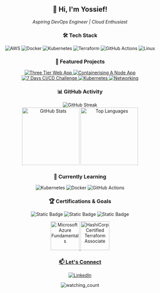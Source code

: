 
<div align="center">
  <h2>👋 Hi, I'm Yossief!</h2>
  
  <p><em>Aspiring DevOps Engineer | Cloud Enthusiast </em></p>
  
  <h3>🛠️ Tech Stack</h3>
  <p>
    <img src="https://img.shields.io/badge/AWS-232F3E?style=flat-square&logo=amazon-aws&logoColor=white" alt="AWS"/>
    <img src="https://img.shields.io/badge/Docker-2496ED?style=flat-square&logo=docker&logoColor=white" alt="Docker"/>
    <img src="https://img.shields.io/badge/Kubernetes-326CE5?style=flat-square&logo=kubernetes&logoColor=white" alt="Kubernetes"/>
    <img src="https://img.shields.io/badge/Terraform-623CE4?style=flat-square&logo=terraform&logoColor=white" alt="Terraform"/>
    <img src="https://img.shields.io/badge/GitHub_Actions-2088FF?style=flat-square&logo=github-actions&logoColor=white" alt="GitHub Actions"/>
    <img src="https://img.shields.io/badge/Linux-FCC624?style=flat-square&logo=linux&logoColor=black" alt="Linux"/>
  </p>
  
  <h3>🚀 Featured Projects</h3>
  
  <a href="https://github.com/maaclin/DevOps/tree/main/AWS/Three%20Tier%20Web%20App">
    <img src="https://img.shields.io/badge/Three%20Tier%20Web%20App-2B5BBD?style=for-the-badge&logo=aws&logoColor=white" alt="Three Tier Web App"/>
    </a>
    
  <a href="https://github.com/maaclin/DevOps/tree/main/DOCKER/Node-app">
    <img src="https://img.shields.io/badge/Containerized%20Node%20App-2B5BBD?style=for-the-badge&logo=docker&logoColor=white"alt="Containerising A Node App"/>
  </a>
  
  <a href="https://github.com/maaclin/DevOps/tree/main/CICD/%207%20Day%20CICD%20Challenge">
    <img src="https://img.shields.io/badge/7%20Days%20CI/CD%20Challenge-FF6B35?style=for-the-badge&logo=githubactions&logoColor=white" alt="7 Days CI/CD Challenge"/>
  </a>
  
  <a href="https://github.com/maaclin/DevOps/tree/main/AWS/Kubernetes">
    <img src="https://img.shields.io/badge/Kubernetes-7B2CBF?style=for-the-badge&logo=kubernetes&logoColor=white" alt="Kubernetes"/>
  </a>
  
  <a href="https://github.com/maaclin/DevOps/tree/main/AWS/VPC">
    <img src="https://img.shields.io/badge/Networking-06D6A0?style=for-the-badge&logo=amazonec2&logoColor=white" alt="Networking"/>
  </a>
</div>

<div align="center">
  <h3>📊 GitHub Activity</h3>
  <img src="https://github-readme-streak-stats.herokuapp.com/?user=maaclin&theme=dark&hide_border=true" alt="GitHub Streak"/>
</div>
<div align="center">
  <img height="180em" src="https://github-readme-stats.vercel.app/api?username=maaclin&include_all_commits=true&count_private=true&show_icons=true&line_height=20&title_color=2B5BBD&icon_color=1124BB&text_color=A1A1A1&bg_color=0,000000,130F40" alt="GitHub Stats"/>
  <img height="180em" src="https://github-readme-stats.vercel.app/api/top-langs?username=maaclin&show_icons=true&locale=en&layout=compact&theme=chartreuse-dark" alt="Top Languages" />
</div>

<div align="center">
  <h3>🌱 Currently Learning</h3>
  <p>
    <img src="https://img.shields.io/badge/Container_Orchestration-Kubernetes-326CE5?style=flat-square&logo=kubernetes&logoColor=white" alt="Kubernetes"/>
    <img src="https://img.shields.io/badge/Containerization-Docker-2496ED?style=flat-square&logo=docker&logoColor=white" alt="Docker"/>
    <img src="https://img.shields.io/badge/CI/CD-GitHub_Actions-2088FF?style=flat-square&logo=github-actions&logoColor=white" alt="GitHub Actions"/>
  </p>
</div>

<div align="center">
  <h3>🏆 Certifications & Goals</h3>
  <p>
    <img alt="Static Badge" src="https://img.shields.io/badge/AWS_Solutions_Architect-orange">
    <img alt="Static Badge" src="https://img.shields.io/badge/Terraform_Associate-green">
    <img alt="Static Badge" src="https://img.shields.io/badge/Azure_Fundamentals_(AZ900)-green">
    <p align="center"> 
  <a href="https://www.credly.com/badges/87807bc5-d837-48fe-812f-8267b385d1d9">
    <img src="https://images.credly.com/size/340x340/images/be8fcaeb-c769-4858-b567-ffaaa73ce8cf/image.png" alt="Microsoft Azure Fundamentals" width="90" height="90"/>
  </a>
  <a href="https://www.credly.com/badges/19c3f760-9975-4b42-a53a-56d3f94f8343">
    <img src="https://images.credly.com/size/680x680/images/ed4be915-68f8-428a-b332-40ded9084ee5/blob" alt="HashiCorp Certified Terraform Associate" width="90" height="90"/>
  </p>
</div>
    
<div align="center">
  <h3>📫 Let's Connect</h3>
  <p>
    <a href="https://linkedin.com/in/yossief-s">
      <img src="https://img.shields.io/badge/LinkedIn-0077B5?style=for-the-badge&logo=linkedin&logoColor=white" alt="LinkedIn"/>
    </a>
    
  </p>
</div>

<div align="center">
  
<img src="https://komarev.com/ghpvc/?username=maaclin&color=brightgreen" alt="watching_count" />
</div>
